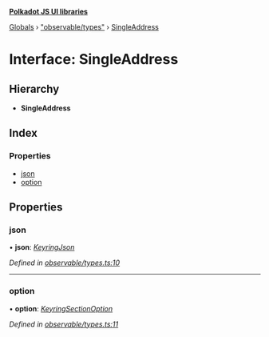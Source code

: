 **[Polkadot JS UI libraries](../README.md)**

[Globals](../globals.md) › [&quot;observable/types&quot;](../modules/_observable_types_.md) › [SingleAddress](_observable_types_.singleaddress.md)

# Interface: SingleAddress

## Hierarchy

* **SingleAddress**

## Index

### Properties

* [json](_observable_types_.singleaddress.md#json)
* [option](_observable_types_.singleaddress.md#option)

## Properties

###  json

• **json**: *[KeyringJson](_types_.keyringjson.md)*

*Defined in [observable/types.ts:10](https://github.com/polkadot-js/ui/blob/6fce4b7/packages/ui-keyring/src/observable/types.ts#L10)*

___

###  option

• **option**: *[KeyringSectionOption](_options_types_.keyringsectionoption.md)*

*Defined in [observable/types.ts:11](https://github.com/polkadot-js/ui/blob/6fce4b7/packages/ui-keyring/src/observable/types.ts#L11)*